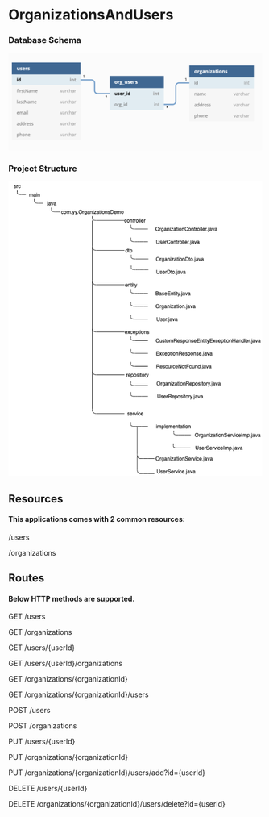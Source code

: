 # OrganizationsAndUsers


### Database Schema
![DB Relations](https://github.com/Yunukas/OrganizationsAndUsers/blob/master/db_relation.png)


### Project Structure
![Project Structure](https://github.com/Yunukas/OrganizationsAndUsers/blob/master/organizationDemoDiagram.png)


## Resources
#### This applications comes with 2 common resources:
/users

/organizations


## Routes
#### Below HTTP methods are supported.

GET		    /users

GET		    /organizations

GET		    /users/{userId}
  
GET		    /users/{userId}/organizations
  
GET		    /organizations/{organizationId}
  
GET		    /organizations/{organizationId}/users
  
POST	    /users

POST	    /organizations

PUT		    /users/{userId}

PUT		    /organizations/{organizationId}

PUT		    /organizations/{organizationId}/users/add?id={userId}

DELETE    /users/{userId}

DELETE	  /organizations/{organizationId}/users/delete?id={userId}
